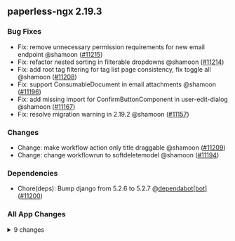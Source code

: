 ## paperless-ngx 2.19.3

### Bug Fixes

- Fix: remove unnecessary permission requirements for new email endpoint @shamoon ([#11215](https://github.com/paperless-ngx/paperless-ngx/pull/11215))
- Fix: refactor nested sorting in filterable dropdowns @shamoon ([#11214](https://github.com/paperless-ngx/paperless-ngx/pull/11214))
- Fix: add root tag filtering for tag list page consistency, fix toggle all @shamoon ([#11208](https://github.com/paperless-ngx/paperless-ngx/pull/11208))
- Fix: support ConsumableDocument in email attachments @shamoon ([#11196](https://github.com/paperless-ngx/paperless-ngx/pull/11196))
- Fix: add missing import for ConfirmButtonComponent in user-edit-dialog @shamoon ([#11167](https://github.com/paperless-ngx/paperless-ngx/pull/11167))
- Fix: resolve migration warning in 2.19.2 @shamoon ([#11157](https://github.com/paperless-ngx/paperless-ngx/pull/11157))

### Changes

- Change: make workflow action only title draggable @shamoon ([#11209](https://github.com/paperless-ngx/paperless-ngx/pull/11209))
- Change: change workflowrun to softdeletemodel @shamoon ([#11194](https://github.com/paperless-ngx/paperless-ngx/pull/11194))

### Dependencies

- Chore(deps): Bump django from 5.2.6 to 5.2.7 @[dependabot[bot]](https://github.com/apps/dependabot) ([#11200](https://github.com/paperless-ngx/paperless-ngx/pull/11200))

### All App Changes

<details>
<summary>9 changes</summary>

- Chore(deps): Bump django from 5.2.6 to 5.2.7 @[dependabot[bot]](https://github.com/apps/dependabot) ([#11200](https://github.com/paperless-ngx/paperless-ngx/pull/11200))
- Fix: remove unnecessary permission requirements for new email endpoint @shamoon ([#11215](https://github.com/paperless-ngx/paperless-ngx/pull/11215))
- Fix: refactor nested sorting in filterable dropdowns @shamoon ([#11214](https://github.com/paperless-ngx/paperless-ngx/pull/11214))
- Fix: add root tag filtering for tag list page consistency, fix toggle all @shamoon ([#11208](https://github.com/paperless-ngx/paperless-ngx/pull/11208))
- Change: make workflow action only title draggable @shamoon ([#11209](https://github.com/paperless-ngx/paperless-ngx/pull/11209))
- Change: change workflowrun to softdeletemodel @shamoon ([#11194](https://github.com/paperless-ngx/paperless-ngx/pull/11194))
- Chore: Minor migration optimization for workflow titles @stumpylog ([#11197](https://github.com/paperless-ngx/paperless-ngx/pull/11197))
- Fix: support ConsumableDocument in email attachments @shamoon ([#11196](https://github.com/paperless-ngx/paperless-ngx/pull/11196))
- Fix: add missing import for ConfirmButtonComponent in user-edit-dialog @shamoon ([#11167](https://github.com/paperless-ngx/paperless-ngx/pull/11167))
- Fix: resolve migration warning in 2.19.2 @shamoon ([#11157](https://github.com/paperless-ngx/paperless-ngx/pull/11157))
</details>
